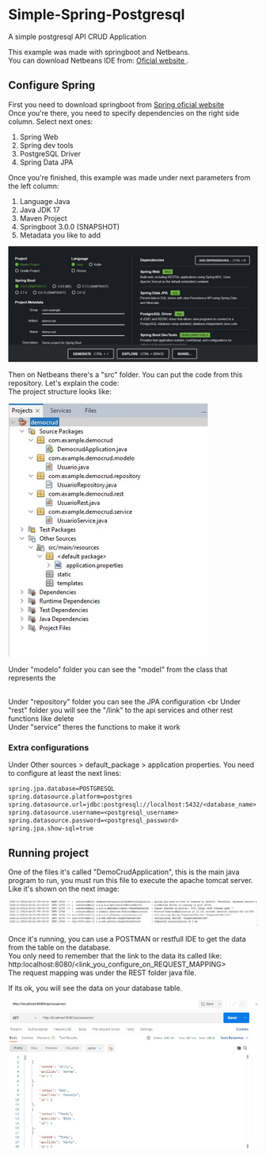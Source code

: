 # Simple-Spring-Postgresql
A simple postgresql API CRUD Application

This example was made with springboot and Netbeans. <br>
You can download Netbeans IDE from: <a href="https://netbeans.apache.org/"> Oficial website </a>.

<h2>Configure Spring</h2>

First you need to download springboot from <a href="https://start.spring.io/">Spring oficial website</a> <br>
Once you're there, you need to specify dependencies on the right side column. Select next ones:
<ol>
  <li> Spring Web </li>
  <li> Spring dev tools </li>
  <li> PostgreSQL Driver </li>
  <li> Spring Data JPA </li>
</ol>

Once you're finished, this example was made under next parameters from the left column:

<ol>
  <li> Language Java </li>
  <li> Java JDK 17 </li>
  <li> Maven Project </li>
  <li> Springboot 3.0.0 (SNAPSHOT) </li>
  <li> Metadata you like to add </li>
</ol>

![Spring parameters](https://github.com/zuturito/Simple-Spring-Postgresql/blob/main/img/1.jpg)

Then on Netbeans there's a "src" folder. You can put the code from this repository. Let's explain the code: <br>
The project structure looks like:

![Project structure](https://github.com/zuturito/Simple-Spring-Postgresql/blob/main/img/structure.jpg)

Under "modelo" folder you can see the "model" from the class that represents the <Table> <br>
Under "repository" folder you can see the JPA configuration <br
Under "rest" folder you will see the "/link" to the api services and other rest functions like delete <br>
Under "service" theres the functions to make it work <br>

<h3> Extra configurations </h3>

Under Other sources > default_package > application properties. You need to configure at least the next lines:

```
spring.jpa.database=POSTGRESQL 
spring.datasource.platform=postgres 
spring.datasource.url=jdbc:postgresql://localhost:5432/<database_name> 
spring.datasource.username=<postgresql_username>
spring.datasource.password=<postgresql_password>
spring.jpa.show-sql=true
```

<h2> Running project </h2>

One of the files it's called "DemoCrudApplication", this is the main java program to run, you must run this file to execute the apache tomcat server. Like it's shown on the next image:

![Running project](https://github.com/zuturito/Simple-Spring-Postgresql/blob/main/img/2.jpg)

Once it's running, you can use a POSTMAN or restfull IDE to get the data from the table on the database. <br>
You only need to remember that the link to the data its called like: http:localhost:8080/<link_you_configure_on_REQUEST_MAPPING> <br>
The request mapping was under the REST folder java file. <br>

If its ok, you will see the data on your database table.

![Running postman to get data](https://github.com/zuturito/Simple-Spring-Postgresql/blob/main/img/3.jpg)
